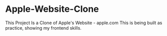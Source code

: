# Apple-Website-Clone
This Project Is a Clone of Apple's Website - apple.com
This is being built as practice, showing my frontend skills.
